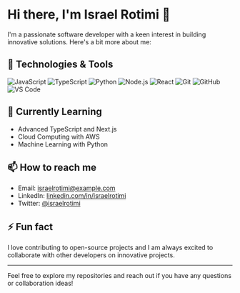 # Hi there, I'm Israel Rotimi 👋

I'm a passionate software developer with a keen interest in building innovative solutions. Here's a bit more about me:

## 🔧 Technologies & Tools

![JavaScript](https://img.shields.io/badge/-JavaScript-F7DF1E?style=flat-square&logo=javascript&logoColor=black)
![TypeScript](https://img.shields.io/badge/-TypeScript-007ACC?style=flat-square&logo=typescript&logoColor=white)
![Python](https://img.shields.io/badge/-Python-3776AB?style=flat-square&logo=python&logoColor=white)
![Node.js](https://img.shields.io/badge/-Node.js-339933?style=flat-square&logo=node.js&logoColor=white)
![React](https://img.shields.io/badge/-React-61DAFB?style=flat-square&logo=react&logoColor=black)
![Git](https://img.shields.io/badge/-Git-F05032?style=flat-square&logo=git&logoColor=white)
![GitHub](https://img.shields.io/badge/-GitHub-181717?style=flat-square&logo=github&logoColor=white)
![VS Code](https://img.shields.io/badge/-VS%20Code-007ACC?style=flat-square&logo=visual-studio-code&logoColor=white)

## 🌱 Currently Learning

- Advanced TypeScript and Next.js
- Cloud Computing with AWS
- Machine Learning with Python

## 📫 How to reach me

- Email: [israelrotimi@example.com](mailto:israelrotimi@example.com)
- LinkedIn: [linkedin.com/in/israelrotimi](https://www.linkedin.com/in/israelrotimi)
- Twitter: [@israelrotimi](https://twitter.com/israelrotimi)

## ⚡ Fun fact

I love contributing to open-source projects and I am always excited to collaborate with other developers on innovative projects.

---

Feel free to explore my repositories and reach out if you have any questions or collaboration ideas!
<!---
israelrotimi/israelrotimi is a ✨ special ✨ repository because its `README.md` (this file) appears on your GitHub profile.
You can click the Preview link to take a look at your changes.
--->
